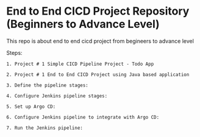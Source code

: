 # End to End CICD Project Repository (Beginners to Advance Level)

This repo is about end to end cicd project from begineers to advance level 

Steps:

    1. Project # 1 Simple CICD Pipeline Project - Todo App
   
    2. Project # 1 End to End CICD Project using Java based application 

    3. Define the pipeline stages:

    4. Configure Jenkins pipeline stages:

    5. Set up Argo CD:

    6. Configure Jenkins pipeline to integrate with Argo CD:

    7. Run the Jenkins pipeline:
    

